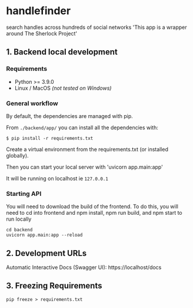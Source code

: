 # handlefinder
search handles across hundreds of social networks
'This app is a wrapper around The Sherlock Project'
## 1. Backend local development

### Requirements

- Python >= 3.9.0
- Linux / MacOS _(not tested on Windows)_

### General workflow

By default, the dependencies are managed with pip.

From `./backend/app/` you can install all the dependencies with:

```console
$ pip install -r requirements.txt
```

Create a virtual environment from the requirements.txt (or installed globally).

Then you can start your local server with 'uvicorn app.main:app'

It will be running on localhost ie `127.0.0.1`

### Starting API

You will need to download the build of the frontend. To do this, you will need to cd into frontend and npm install, npm run build, and npm start to run locally
```
cd backend
uvicorn app.main:app --reload
```
## 2. Development URLs

Automatic Interactive Docs (Swagger UI): https://localhost/docs

## 3. Freezing Requirements

`pip freeze > requirements.txt`

